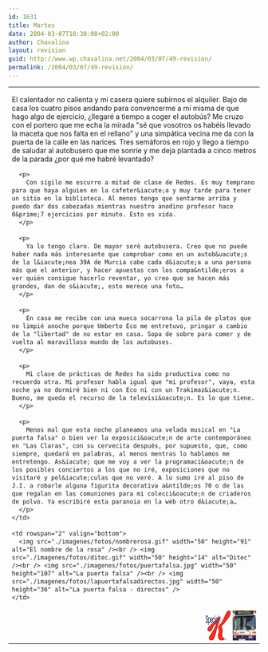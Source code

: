 ```yaml
---
id: 1631
title: Martes
date: 2004-03-07T10:30:08+02:00
author: Chavalina
layout: revision
guid: http://www.wp.chavalina.net/2004/03/07/49-revision/
permalink: /2004/03/07/49-revision/
---
```

  


<table width="100%"  border="0">
  <tr valign="top">
    <td>
      <p>
        El calentador no calienta y mi casera quiere subirnos el alquiler. Bajo de casa los cuatro pisos andando para convencerme a m&iacute; misma de que hago algo de ejercicio, &iquest;llegaré a tiempo a coger el autob&uacute;s? Me cruzo con el portero que me echa la mirada "sé que vosotros os habéis llevado la maceta que nos falta en el rellano" y una simpática vecina me da con la puerta de la calle en las narices. Tres semáforos en rojo y llego a tiempo de saludar al autobusero que me sonr&iacute;e y me deja plantada a cinco metros de la parada &iquest;por qué me habré levantado?
      </p>
      
      <p>
        Con sigilo me escurro a mitad de clase de Redes. Es muy temprano para que haya alguien en la cafeter&iacute;a y muy tarde para tener un sitio en la biblioteca. Al menos tengo que sentarme arriba y puedo dar dos cabezadas mientras nuestro anodino profesor hace 0&prime;7 ejercicios por minuto. Esto es vida.
      </p>
      
      <p>
        Ya lo tengo claro. De mayor seré autobusera. Creo que no puede haber nada más interesante que comprobar como en un autob&uacute;s de la l&iacute;nea 39A de Murcia cabe cada d&iacute;a a una persona más que el anterior, y hacer apuestas con los compa&ntilde;eros a ver quién consigue hacerlo reventar, yo creo que se hacen más grandes, dan de s&iacute;, esto merece una foto…
      </p>
      
      <p>
        En casa me recibe con una mueca socarrona la pila de platos que no limpié anoche porque Umberto Eco me entretuvo, pringar a cambio de la "libertad" de no estar en casa. Sopa de sobre para comer y de vuelta al maravilloso mundo de los autobuses.
      </p>
      
      <p>
        Mi clase de prácticas de Redes ha sido productiva como no recuerdo otra. Mi profesor habla igual que "mi profesor", vaya, esta noche ya no dormiré bien ni con Eco ni con un Trakimaz&iacute;n. Bueno, me queda el recurso de la televisi&oacute;n. Es lo que tiene.
      </p>
      
      <p>
        Menos mal que esta noche planeamos una velada musical en "La puerta falsa" o bien ver la exposici&oacute;n de arte contemporáneo en "Las Claras", con su cervecita después, por supuesto, que, como siempre, quedará en palabras, al menos mentras lo hablamos me entretengo. As&iacute; que me voy a ver la programaci&oacute;n de los posibles conciertos a los que no iré, exposiciones que no visitaré y pel&iacute;culas que no veré. A lo sumo iré al piso de J.I. a robarle alguna figurita decorativa a&ntilde;os 70 o de las que regalan en las comuniones para mi colecci&oacute;n de criaderos de polvo. Ya escribiré esta paranoia en la web otro d&iacute;a…
      </p>
    </td>
    
    <td rowspan="2" valign="bottom">
      <img src="./imagenes/fotos/nombrerosa.gif" width="50" height="91" alt="El nombre de la rosa" /><br /> <img src="./imagenes/fotos/ditec.gif" width="50" height="14" alt="Ditec" /><br /> <img src="./imagenes/fotos/puertafalsa.jpg" width="50" height="107" alt="La puerta falsa" /><br /> <img src="./imagenes/fotos/lapuertafalsadirectos.jpg" width="50" height="36" alt="La puerta falsa - directos" />
    </td>
  </tr>
  
  <tr valign="top">
    <td>
      <div align="right">
        <img src="./imagenes/fotos/specialk.jpg" width="50" height="60" alt="special k" /> <img src="./imagenes/fotos/latbus.jpg" width="47" height="60" alt="LAT" />
      </div>
    </td>
  </tr>
</table>